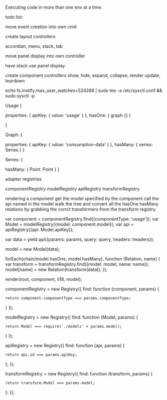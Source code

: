 Executing code in more than one env at a time.

todo list:

move event creation into own cmd

create layout controllers

accordian, menu, stack, tab

move panel display into own controller

have stack use panel display

create component controllers
show, hide,
expand, collapse, render
update, teardown


echo fs.inotify.max_user_watches=524288 | sudo tee -a /etc/sysctl.conf && sudo sysctl -p



<div data-sp-cmp="body" data-sp-cmp-def='{"controllers": ["std"]}'>

  <div data-sp-has-one-cmp="overview" data-sp-route="/overview/:period?/:from?" data-sp-default-route="/"></div>
  <div data-sp-has-one-cmp="usage" data-sp-route="/overview/:period?/:from?"></div>
  <div data-sp-has-one-cmp="advice" data-sp-route="/advice"></div>

</div>


<div data-sp-cmp="overview" data-sp-cmp-def='{"model": "Overview", "controllers": ["std", "overview"]}'>

  <div data-sp-has-one-cmp="date-nav" data-sp-options='{"baseClass": "overview-base", "defaultClass": "cmp-default"}'></div>
  <div data-sp-has-one-cmp="calendar" data-sp-options='{"baseClass": "cmp-base", "defaultClass": "cmp-default"}'></div>
  <div data-sp-has-one-cmp="maxSpendRange" data-sp-options='{"baseClass": "cmp-base", "defaultClass": "cmp-default"}'></div>
  <div data-sp-has-one-cmp="maxSpendRange" data-sp-options='{"baseClass": "cmp-base", "defaultClass": "cmp-default"}'></div>

</div>


<div data-sp-cmp="usage" data-sp-cmp-def='{"model": "Usage", "controllers": ["std", "usage"]}'>

  <div data-sp-has-one-cmp="date-nav" data-sp-options='{"baseClass": "cmp-base", "defaultClass": "cmp-default"}'></div>
  <div data-sp-has-one-cmp="graph" data-sp-options='{"baseClass": "cmp-base", "defaultClass": "cmp-default"}'></div>
  <div data-sp-has-one-cmp="caveat" data-sp-options='{"baseClass": "cmp-base", "defaultClass": "cmp-default"}'></div>

</div>


Usage {

  properties: {
    apiKey: {
      value: 'usage'
    }
  },
  hasOne: {
    graph {}
  }

}


Graph: {

  properties: {
    apiKey: {
      value: 'consumption-data'
    }
  },
  hasMany: {
    series: Series
  }
}


Series: {

  hasMany: {
    Point: Point
  }
}




adapter registries

componentRegistry
modelRegistry
apiRegistry
transformRegistry

rendering a component
get the model specified by the component
call the api named in the model
walk the tree and convert all the hasOne hasMany relations by grabbing the corrct transformers from the transform registry

var component = componentRegistry.find({componentType: 'usage'});
var Model = modelRegistry({model: component.model});
var api = apiRegistry({api: Model.apiKey});

var data = yield api({params: params, query: query, headers: headers});

model = new Model(data);

forEach(chain(model.hasOne, model.hasMany), function (Relation, name) {
  var transform = transformRegistry.find({model: model, name: name});
  model[name] = new Relation(transform(data));
});


render(root, component, il18, model);


componentRegistry = new Registry({
  find: function (component, params) {

    return component.componentType === params.componentType;

  }
});

modelRegistry = new Registry({
  find: function (Model, params) {

    return Model === require('./models' + params.model);
  }
});

apiRegistry = new Registry({
  find: function (api, params) {

    return api.id === params.apiKey;

  };
});

transformRegistry = new Registry({
  find: function (transform, params) {

    return transform.Model === params.model;
  };
});



